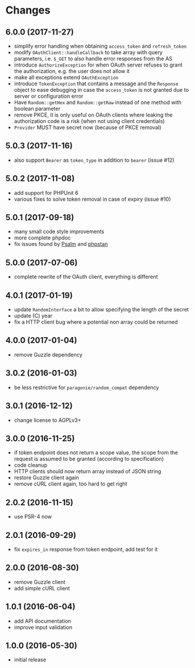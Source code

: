 # Changes

## 6.0.0 (2017-11-27)
- simplify error handling when obtaining `access_token` and `refresh_token`
- modify `OAuthClient::handleCallback` to take array with query parameters, 
  i.e. `$_GET` to also handle error responses from the AS
- introduce `AuthorizeException` for when OAuth server refuses to grant 
  the authorization, e.g. the user does not allow it
- make all exceptions extend `OAuthException`
- introduce `TokenException` that contains a message and the `Response` object
  to ease debugging in case the `access_token` is not granted due to server 
  or configuration error
- Have `Random::getHex` and `Random::getRaw` instead of one method with boolean 
  parameter
- remove PKCE, it is only useful on OAuth clients where leaking the 
  authorization code is a risk (when not using client credentials)
- `Provider` MUST have secret now (because of PKCE removal)

## 5.0.3 (2017-11-16)
- also support `Bearer` as `token_type` in addition to `bearer` (issue #12)

## 5.0.2 (2017-11-08)
- add support for PHPUnit 6
- various fixes to solve token removal in case of expiry (issue #10)

## 5.0.1 (2017-09-18)
- many small code style improvements
- more complete phpdoc
- fix issues found by [Psalm](https://getpsalm.org/) and 
  [phpstan](https://github.com/phpstan/phpstan)
 
## 5.0.0 (2017-07-06)
- complete rewrite of the OAuth client, everything is different

## 4.0.1 (2017-01-19)
- update `RandomInterface` a bit to allow specifying the length of the secret
- update (C) year
- fix a HTTP client bug where a potential non array could be returned

## 4.0.0 (2017-01-04)
- remove Guzzle dependency

## 3.0.2 (2016-01-03)
- be less restrictive for `paragonie/random_compat` dependency

## 3.0.1 (2016-12-12)
- change license to AGPLv3+

## 3.0.0 (2016-11-25)
- if token endpoint does not return a scope value, the scope from the request
  is assumed to be granted (according to specification)
- code cleanup
- HTTP clients should now return array instead of JSON string
- restore Guzzle client again
- remove cURL client again, too hard to get right

## 2.0.2 (2016-11-15)
- use PSR-4 now

## 2.0.1 (2016-09-29)
- fix `expires_in` response from token endpoint, add test for it

## 2.0.0 (2016-08-30)
- remove Guzzle client
- add simple cURL client

## 1.0.1 (2016-06-04)
- add API documentation
- improve input validation

## 1.0.0 (2016-05-30)
- initial release
